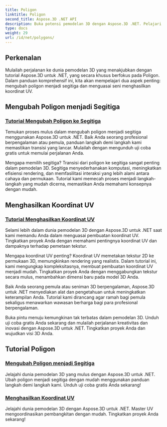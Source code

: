 ```yaml
---
title: Poligon
linktitle: Poligon
second_title: Aspose.3D .NET API
description: Buka potensi pemodelan 3D dengan Aspose.3D .NET. Pelajari cara mengubah poligon menjadi segitiga dan menguasai pembuatan koordinat UV untuk meningkatkan ketinggian proyek.
type: docs
weight: 29
url: /id/net/polygons/
---
```


## Perkenalan

Mulailah perjalanan ke dunia pemodelan 3D yang menakjubkan dengan tutorial Aspose.3D untuk .NET, yang secara khusus berfokus pada Poligon. Dalam panduan komprehensif ini, kita akan mempelajari dua aspek penting: mengubah poligon menjadi segitiga dan menguasai seni menghasilkan koordinat UV.

## Mengubah Poligon menjadi Segitiga
### [Tutorial Mengubah Poligon ke Segitiga](./convert-polygons-to-triangles/)

Temukan proses mulus dalam mengubah poligon menjadi segitiga menggunakan Aspose.3D untuk .NET. Baik Anda seorang profesional berpengalaman atau pemula, panduan langkah demi langkah kami memastikan transisi yang lancar. Mulailah dengan mengunduh uji coba gratis untuk memulai perjalanan Anda.

Mengapa memilih segitiga? Transisi dari poligon ke segitiga sangat penting dalam pemodelan 3D. Segitiga menyederhanakan komputasi, meningkatkan efisiensi rendering, dan memfasilitasi interaksi yang lebih alami antara cahaya dan permukaan. Tutorial kami memecah proses menjadi langkah-langkah yang mudah dicerna, memastikan Anda memahami konsepnya dengan mudah.

## Menghasilkan Koordinat UV
### [Tutorial Menghasilkan Koordinat UV](./generate-uv-coordinates/)

Selami lebih dalam dunia pemodelan 3D dengan Aspose.3D untuk .NET saat kami memandu Anda dalam menguasai pembuatan koordinat UV. Tingkatkan proyek Anda dengan memahami pentingnya koordinat UV dan dampaknya terhadap pemetaan tekstur.

Mengapa koordinat UV penting? Koordinat UV memetakan tekstur 2D ke permukaan 3D, memungkinkan rendering yang realistis. Dalam tutorial ini, kami mengungkap kompleksitasnya, membuat pembuatan koordinat UV menjadi mudah. Tingkatkan proyek Anda dengan menggabungkan tekstur secara mulus, menambahkan dimensi baru pada model 3D Anda.

Baik Anda seorang pemula atau seniman 3D berpengalaman, Aspose.3D untuk .NET menyediakan alat dan pengetahuan untuk meningkatkan keterampilan Anda. Tutorial kami dirancang agar ramah bagi pemula sekaligus menawarkan wawasan berharga bagi para profesional berpengalaman.

Buka pintu menuju kemungkinan tak terbatas dalam pemodelan 3D. Unduh uji coba gratis Anda sekarang dan mulailah perjalanan kreativitas dan inovasi dengan Aspose.3D untuk .NET. Tingkatkan proyek Anda dan wujudkan visi 3D Anda.
## Tutorial Poligon
### [Mengubah Poligon menjadi Segitiga](./convert-polygons-to-triangles/)
Jelajahi dunia pemodelan 3D yang mulus dengan Aspose.3D untuk .NET. Ubah poligon menjadi segitiga dengan mudah menggunakan panduan langkah demi langkah kami. Unduh uji coba gratis Anda sekarang!
### [Menghasilkan Koordinat UV](./generate-uv-coordinates/)
Jelajahi dunia pemodelan 3D dengan Aspose.3D untuk .NET. Master UV mengoordinasikan pembangkitan dengan mudah. Tingkatkan proyek Anda sekarang!